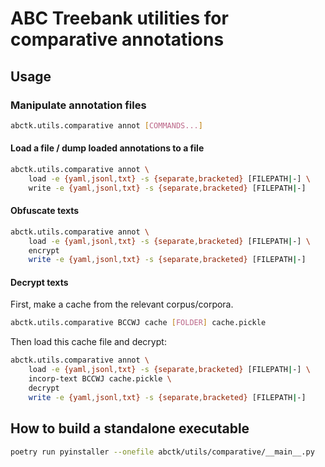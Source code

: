 # ABC Treebank utilities for comparative annotations

## Usage

### Manipulate annotation files

```sh
abctk.utils.comparative annot [COMMANDS...]
```

#### Load a file / dump loaded annotations to a file

```sh
abctk.utils.comparative annot \
    load -e {yaml,jsonl,txt} -s {separate,bracketed} [FILEPATH|-] \
    write -e {yaml,jsonl,txt} -s {separate,bracketed} [FILEPATH|-]
```

#### Obfuscate texts

```sh
abctk.utils.comparative annot \
    load -e {yaml,jsonl,txt} -s {separate,bracketed} [FILEPATH|-] \
    encrypt
    write -e {yaml,jsonl,txt} -s {separate,bracketed} [FILEPATH|-]
```

#### Decrypt texts

First, make a cache from the relevant corpus/corpora.

```sh
abctk.utils.comparative BCCWJ cache [FOLDER] cache.pickle
```

Then load this cache file and decrypt:

```sh
abctk.utils.comparative annot \
    load -e {yaml,jsonl,txt} -s {separate,bracketed} [FILEPATH|-] \
    incorp-text BCCWJ cache.pickle \
    decrypt
    write -e {yaml,jsonl,txt} -s {separate,bracketed} [FILEPATH|-]
```

## How to build a standalone executable

```sh
poetry run pyinstaller --onefile abctk/utils/comparative/__main__.py
```

